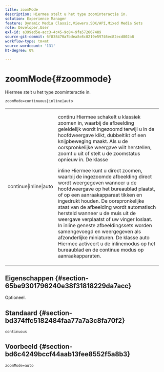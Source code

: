 ```yaml
---
title: zoomMode
description: Hiermee stelt u het type zoominteractie in.
solution: Experience Manager
feature: Dynamic Media Classic,Viewers,SDK/API,Mixed Media Sets
role: Developer,User
exl-id: a399ed5e-acc3-4c45-9c84-9fa572667489
source-git-commit: 6f838470a7bdea8e8c0219e59746ec82ecd802a8
workflow-type: tm+mt
source-wordcount: '131'
ht-degree: 0%

---
```


# zoomMode{#zoommode}

Hiermee stelt u het type zoominteractie in.

`zoomMode=continuous|inline|auto`

<table id="table_E314540D347D47699C04EB80D20C0721"> 
 <tbody> 
  <tr> 
   <td colname="col1"> <p> <span class="codeph"> continue|inline|auto </span> </p> </td> 
   <td colname="col2"> <p> <span class="codeph"> continu </span> Hiermee schakelt u klassiek zoomen in, waarbij de afbeelding geleidelijk wordt ingezoomd terwijl u in de hoofdweergave klikt, dubbeltikt of een knijpbeweging maakt. Als u de oorspronkelijke weergave wilt herstellen, zoomt u uit of stelt u de zoomstatus opnieuw in. De klasse </p> <p> <span class="codeph"> inline </span> Hiermee kunt u direct zoomen, waarbij de ingezoomde afbeelding direct wordt weergegeven wanneer u de hoofdweergave op het bureaublad plaatst, of op een aanraakapparaat tikken en ingedrukt houden. De oorspronkelijke staat van de afbeelding wordt automatisch hersteld wanneer u de muis uit de weergave verplaatst of uw vinger loslaat. In <span class="codeph"> inline </span> geneste afbeeldingssets worden samengevoegd en weergegeven als afzonderlijke miniaturen. De klasse <span class="codeph"> auto </span> Hiermee activeert u de inlinemodus op het bureaublad en de continue modus op aanraakapparaten. </p> </td> 
  </tr> 
 </tbody> 
</table>

## Eigenschappen {#section-65be9301796240e38f31818229da7acc}

Optioneel.

## Standaard {#section-bd374ffc5182484faa77a7a3c8fa70f2}

`continuous`

## Voorbeeld {#section-bd6c4249bccf44aab13fee8552f5a8b3}

`zoomMode=auto`
